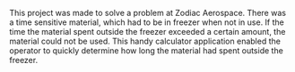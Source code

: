 This project was made to solve a problem at Zodiac Aerospace. There was a time sensitive material, which had to be in freezer when not in use. If the time the material spent outside the freezer exceeded a certain amount, the material could not be used. This handy calculator application enabled the operator to quickly determine how long the material had spent outside the freezer.
